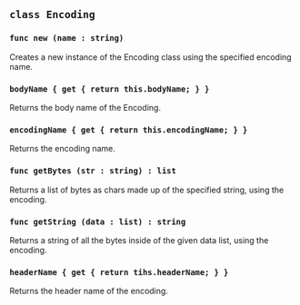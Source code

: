 ## ```class Encoding```

### ```func new (name : string)```
Creates a new instance of the Encoding class using the specified encoding name.

### ```bodyName { get { return this.bodyName; } }```
Returns the body name of the Encoding.

### ```encodingName { get { return this.encodingName; } }```
Returns the encoding name.

### ```func getBytes (str : string) : list```
Returns a list of bytes as chars made up of the specified string, using the encoding.

### ```func getString (data : list) : string```
Returns a string of all the bytes inside of the given data list, using the encoding.

### ```headerName { get { return tihs.headerName; } }```
Returns the header name of the encoding.

